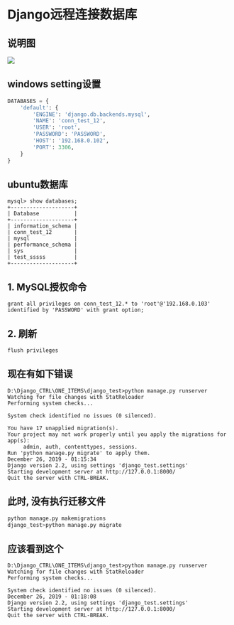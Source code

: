 Django远程连接数据库   
=====

## 说明图  
![](https://github.com/KissMyLady/Django/blob/master/Img/conn-1.jpg)  

## windows setting设置  
```Python
DATABASES = {
    'default': {
        'ENGINE': 'django.db.backends.mysql',
        'NAME': 'conn_test_12',
        'USER': 'root',
        'PASSWORD': 'PASSWORD',
        'HOST': '192.168.0.102',
        'PORT': 3306,
    }
}
```

## ubuntu数据库  
```Linux
mysql> show databases;
+--------------------+
| Database           |
+--------------------+
| information_schema |
| conn_test_12       |
| mysql              |
| performance_schema |
| sys                |
| test_sssss         |
+--------------------+
```

## 1. MySQL授权命令
```Linux
grant all privileges on conn_test_12.* to 'root'@'192.168.0.103' identified by 'PASSWORD' with grant option;
```
## 2. 刷新
```Linux
flush privileges
```

## 现在有如下错误  
```Linux
D:\Django_CTRL\ONE_ITEMS\django_test>python manage.py runserver
Watching for file changes with StatReloader
Performing system checks...

System check identified no issues (0 silenced).

You have 17 unapplied migration(s). 
Your project may not work properly until you apply the migrations for app(s): 
     admin, auth, contenttypes, sessions.
Run 'python manage.py migrate' to apply them.
December 26, 2019 - 01:15:34
Django version 2.2, using settings 'django_test.settings'
Starting development server at http://127.0.0.1:8000/
Quit the server with CTRL-BREAK.
```

## 此时, 没有执行迁移文件
```Python
python manage.py makemigrations
django_test>python manage.py migrate
```

## 应该看到这个   
```Linux
D:\Django_CTRL\ONE_ITEMS\django_test>python manage.py runserver
Watching for file changes with StatReloader
Performing system checks...

System check identified no issues (0 silenced).
December 26, 2019 - 01:18:08
Django version 2.2, using settings 'django_test.settings'
Starting development server at http://127.0.0.1:8000/
Quit the server with CTRL-BREAK.
```









